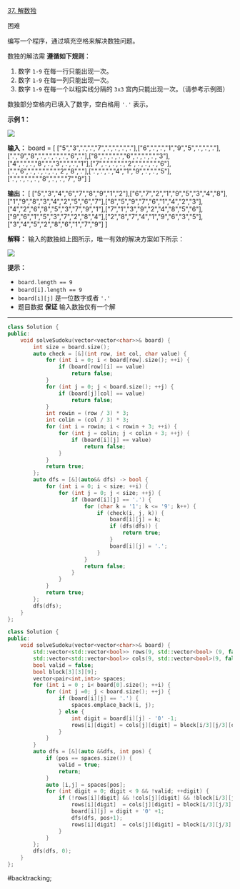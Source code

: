 [37. 解数独](https://leetcode.cn/problems/sudoku-solver/)

困难

编写一个程序，通过填充空格来解决数独问题。

数独的解法需 **遵循如下规则**：

1. 数字 `1-9` 在每一行只能出现一次。
2. 数字 `1-9` 在每一列只能出现一次。
3. 数字 `1-9` 在每一个以粗实线分隔的 `3x3` 宫内只能出现一次。（请参考示例图）

数独部分空格内已填入了数字，空白格用 `'.'` 表示。

**示例 1：**

![](https://assets.leetcode-cn.com/aliyun-lc-upload/uploads/2021/04/12/250px-sudoku-by-l2g-20050714svg.png)

**输入：** board = [ ["5","3",".",".","7",".",".",".","."],["6",".",".","1","9","5",".",".","."],[".","9","8",".",".",".",".","6","."],["8",".",".",".","6",".",".",".","3"],["4",".",".","8",".","3",".",".","1"],["7",".",".",".","2",".",".",".","6"],[".","6",".",".",".",".","2","8","."],[".",".",".","4","1","9",".",".","5"],[".",".",".",".","8",".",".","7","9"] ]

**输出：** [ ["5","3","4","6","7","8","9","1","2"],["6","7","2","1","9","5","3","4","8"],["1","9","8","3","4","2","5","6","7"],["8","5","9","7","6","1","4","2","3"],["4","2","6","8","5","3","7","9","1"],["7","1","3","9","2","4","8","5","6"],["9","6","1","5","3","7","2","8","4"],["2","8","7","4","1","9","6","3","5"],["3","4","5","2","8","6","1","7","9"] ]

**解释：** 输入的数独如上图所示，唯一有效的解决方案如下所示：

![](https://assets.leetcode-cn.com/aliyun-lc-upload/uploads/2021/04/12/250px-sudoku-by-l2g-20050714_solutionsvg.png)

**提示：**

- `board.length == 9`
- `board[i].length == 9`
- `board[i][j]` 是一位数字或者 `'.'`
- 题目数据 **保证** 输入数独仅有一个解
---- ----
```cpp
class Solution {
public:
    void solveSudoku(vector<vector<char>>& board) {
        int size = board.size();
        auto check = [&](int row, int col, char value) {
            for (int i = 0; i < board[row].size(); ++i) {
                if (board[row][i] == value)
                    return false;
            }
            for (int j = 0; j < board.size(); ++j) {
                if (board[j][col] == value)
                    return false;
            }
            int rowin = (row / 3) * 3;
            int colin = (col / 3) * 3;
            for (int i = rowin; i < rowin + 3; ++i) {
                for (int j = colin; j < colin + 3; ++j) {
                    if (board[i][j] == value)
                        return false;
                }
            }
            return true;
        };
        auto dfs = [&](auto&& dfs) -> bool {
            for (int i = 0; i < size; ++i) {
                for (int j = 0; j < size; ++j) {
                    if (board[i][j] == '.') {
                        for (char k = '1'; k <= '9'; k++) {
                            if (check(i, j, k)) {
                                board[i][j] = k;
                                if (dfs(dfs)) {
                                    return true;
                                }
                                board[i][j] = '.';
                            }
                        }
                        return false;
                    }
                }
            }
            return true;
        };
        dfs(dfs);
    }
};
```

```cpp
class Solution {
public:
    void solveSudoku(vector<vector<char>>& board) {
        std::vector<std::vector<bool>> rows(9, std::vector<bool> (9, false));
        std::vector<std::vector<bool>> cols(9, std::vector<bool>(9, false));
        bool valid = false;
        bool block[3][3][9];
        vector<pair<int,int>> spaces;
        for (int i = 0 ; i< board[0].size(); ++i) {
            for (int j =0; j < board.size(); ++j) {
                if (board[i][j] == '.') {
                    spaces.emplace_back(i, j);
                } else {
                    int digit = board[i][j] - '0' -1;
                    rows[i][digit] = cols[j][digit] = block[i/3][j/3][digit] = true;
                }
            }
        }
        auto dfs = [&](auto &&dfs, int pos) {
            if (pos == spaces.size()) {
                valid = true;
                return;
            }
            auto [i,j] = spaces[pos];
            for (int digit = 0; digit < 9 && !valid; ++digit) {
                if (!rows[i][digit] && !cols[j][digit] && !block[i/3][j/3][digit]) {
                    rows[i][digit]  = cols[j][digit] = block[i/3][j/3][digit] = true;
                    board[i][j] = digit + '0' +1;
                    dfs(dfs, pos+1);
                    rows[i][digit]  = cols[j][digit] = block[i/3][j/3][digit] = false;
                }
            }
        };
        dfs(dfs, 0);
    }
};
```
#backtracking;
